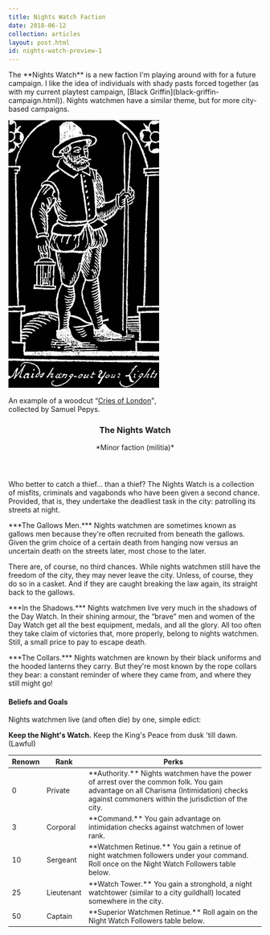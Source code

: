 ```yaml
---
title: Nights Watch Faction
date: 2018-06-12
collection: articles
layout: post.html
id: nights-watch-preview-1
---
```

<p>The **Nights Watch** is a new faction I'm playing around with for a future campaign. I like the idea of individuals with shady pasts forced together (as with my current playtest campaign, [Black Griffin](black-griffin-campaign.html)). Nights watchmen have a similar theme, but for more city-based campaigns.</p>

<div class="illustration" style="max-width: 300px;">
  <img src="images/nights-watch.jpg">
  <p class="caption">An example of a woodcut <q><a href="http://spitalfieldslife.com/2013/02/21/samuel-pepys-cries-of-london/">Cries of London</a></q>, collected by Samuel Pepys.</p>
</div>

<header>
  <h3>The Nights Watch</h3>
  <p>*Minor faction (militia)*</p>
</header>

<p>Who better to catch a thief... than a thief? The Nights Watch is a collection of misfits, criminals and vagabonds who have been given a second chance. Provided, that is, they undertake the deadliest task in the city: patrolling its streets at night.</p>

<p>***The Gallows Men.*** Nights watchmen are sometimes known as gallows men because they're often recruited from beneath the gallows. Given the grim choice of a certain death from hanging now versus an uncertain death on the streets later, most chose to the later. </p>

<p>There are, of course, no third chances. While nights watchmen still have the freedom of the city, they may never leave the city. Unless, of course, they do so in a casket. And if they are caught breaking the law again, its straight back to the gallows.</p>

<p>***In the Shadows.*** Nights watchmen live very much in the shadows of the Day Watch. In their shining armour, the <q>brave</q> men and women of the Day Watch get all the best equipment, medals, and all the glory. All too often they take claim of victories that, more properly, belong to nights watchmen. Still, a small price to pay to escape death.</p>

<p>***The Collars.*** Nights watchmen are known by their black uniforms and the hooded lanterns they carry. But they're most known by the rope collars they bear: a constant reminder of where they came from, and where they still might go!</p>

<h4>Beliefs and Goals</h4>

<p>Nights watchmen live (and often die) by one, simple edict:</p>

<p><strong>Keep the Night's Watch.</strong> Keep the King's Peace from dusk 'till dawn. (Lawful)</p>

<table>
<thead>
  <tr>
    <th class="number">Renown</th>
    <th class="text">Rank</th>
    <th class="text">Perks</th>
  </tr>
</thead>

<tbody>
  <tr>
    <td class="number">0</td>
    <td class="text">Private</td>
    <td class="text">**Authority.** Nights watchmen have the power of arrest over the common folk. You gain advantage on all Charisma (Intimidation) checks against commoners within the jurisdiction of the city.</td>
  </tr>
  <tr>
    <td class="number">3</td>
    <td class="text">Corporal</td>
    <td class="text">**Command.** You gain advantage on intimidation checks against watchmen of lower rank.</td>
  </tr>
  <tr>
    <td class="number">10</td>
    <td class="text">Sergeant</td>
    <td class="text">**Watchmen Retinue.** You gain a retinue of night watchmen followers under your command. Roll once on the Night Watch Followers table below.</td>
  </tr>
  <tr>
    <td class="number">25</td>
    <td class="text">Lieutenant</td>
    <td class="text">**Watch Tower.** You gain a stronghold, a night watchtower (similar to a city guildhall) located somewhere in the city.</td>
  </tr>
  <tr>
    <td class="number">50</td>
    <td class="text">Captain</td>
    <td class="text">**Superior Watchmen Retinue.** Roll again on the Night Watch Followers table below.</td>
  </tr>
</tbody>
</table>
